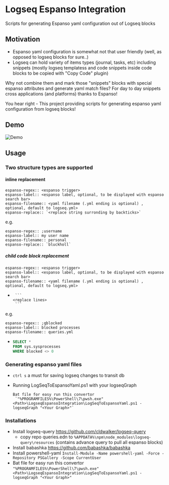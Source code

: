 # Logseq Espanso Integration
Scripts for generating Espanso yaml configuration out of Logseq blocks

## Motivation
- Espanso yaml configuration is somewhat not that user friendly (well, as opposed to logseq blocks for sure..)
- Logseq can hold variety of items types (journal, tasks, etc) including snippets (mostly logseq templatess and code snippets inside code blocks to be copied with "Copy Code" plugin)

Why not combine them and mark those "snippets" blocks with special espanso attributes and generate yaml match files?
For day to day snippets cross applications (and platforms) thanks to Espanso!

You hear right - This project providing scripts for generating espanso yaml configuration from logseq blocks!
## Demo

![Demo](https://github.com/bluckholl/LogseqEspansoIntegration/assets/2509820/7a0303ce-257a-4b43-bd92-ba3156af7c78)



## Usage

### Two structure types are supported
#### inline replacement
```
espanso-regex:: <espanso trigger> 
espanso-label:: <espanso label, optional, to be displayed with espanso search bar>
espanso-filename:: <yaml filename (.yml ending is optional) , optional, default to logseq.yml>
espanso-replace:: `<replace string surronding by backticks>`
```
e.g. 
```
espanso-regex:: ;username 
espanso-label:: my user name
espanso-filename:: personal
espanso-replace:: `bluckholl`
```
##### child code block replacement
```
espanso-regex:: <espanso trigger> 
espanso-label:: <espanso label, optional, to be displayed with espanso search bar>
espanso-filename:: <yaml filename (.yml ending is optional) , optional, default to logseq.yml>
```
- 
       ```
      <replace lines>
       ```

e.g. 
  ```
espanso-regex:: ;qblocked 
espanso-label:: blocked processes
espanso-filename:: queries.yml
```
- 
     ```sql
     SELECT *
     FROM sys.sysprocesses
     WHERE blocked <> 0
     ```
### Generating espanso yaml files
- `ctrl s` a must for saving logseq changes to transit db
- Running LogSeqToEspansoYaml.ps1 with your logseqGraph

      Bat file for easy run this convertor
       `"%PROGRAMFILES%\PowerShell\7\pwsh.exe" <Path>\LogseqEspansoIntegration\LogSeqToEspansoYaml.ps1 -logseqGraph "<Your Graph>"`     

### Installations    
- Install logseq-query https://github.com/cldwalker/logseq-query
  - copy repo queries.edn to `%APPDATA%\npm\node_modules\logseq-query\resources` (contains advance query to pull all espanso blocks)
- Install babashka https://github.com/babashka/babashka
- Install powershell-yaml `Install-Module -Name powershell-yaml -Force -Repository PSGallery -Scope CurrentUser`
- Bat file for easy run this convertor
`"%PROGRAMFILES%\PowerShell\7\pwsh.exe" <Path>\LogseqEspansoIntegration\LogSeqToEspansoYaml.ps1 -logseqGraph "<Your Graph>"`

